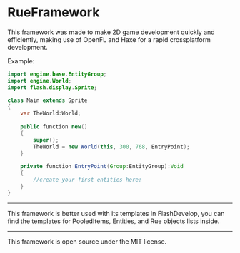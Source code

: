 RueFramework
============

This framework was made to make 2D game development quickly and efficiently, making use of OpenFL and Haxe for a rapid crossplatform development.


Example:
```java
import engine.base.EntityGroup;
import engine.World;
import flash.display.Sprite;

class Main extends Sprite 
{
	var TheWorld:World;
	
	public function new() 
	{
		super();	
		TheWorld = new World(this, 300, 768, EntryPoint);
	}
	
	private function EntryPoint(Group:EntityGroup):Void
	{
		//create your first entities here:
	}
}
```

--------------------------------------------------------------------------------

This framework is better used with its templates in FlashDevelop, you can find the templates for PooledItems, Entities, and Rue objects lists inside.

--------------------------------------------------------------------------------


This framework is open source under the MIT license.

